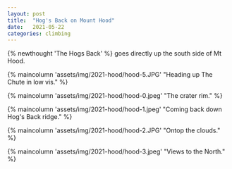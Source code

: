 ```yaml
---
layout: post
title:  "Hog's Back on Mount Hood"
date:   2021-05-22 
categories: climbing
---
```

{% newthought 'The Hogs Back' %} goes directly up the south side of Mt Hood. 

<!--more-->
{% maincolumn 'assets/img/2021-hood/hood-5.JPG' "Heading up The Chute in low vis." %}

{% maincolumn 'assets/img/2021-hood/hood-0.jpeg' "The crater rim." %}

{% maincolumn 'assets/img/2021-hood/hood-1.jpeg' "Coming back down Hog's Back ridge." %}

{% maincolumn 'assets/img/2021-hood/hood-2.JPG' "Ontop the clouds." %}

{% maincolumn 'assets/img/2021-hood/hood-3.jpeg' "Views to the North." %}




